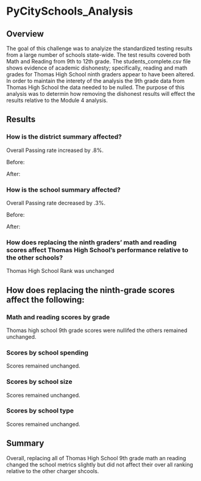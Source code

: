 # PyCitySchools_Analysis
## Overview
The goal of this challenge was to analyize the standardized testing results from a large number of schools state-wide. The test results covered both Math and Reading from 9th to 12th grade.  The students_complete.csv file shows evidence of academic dishonesty; specifically, reading and math grades for Thomas High School ninth graders appear to have been altered. In order to maintain the interety of the analysis the 9th grade data from Thomas High School the data needed to be nulled. The purpose  of this analysis was to determin how removing the dishonest results will effect the results relative to the Module 4 analysis.


## Results
### How is the district summary affected?
Overall Passing rate increased by .8%.

Before:

After:

### How is the school summary affected?
Overall Passing rate decreased by .3%.

Before:

After:
### How does replacing the ninth graders’ math and reading scores affect Thomas High School’s performance relative to the other schools?
Thomas High School Rank was unchanged

## How does replacing the ninth-grade scores affect the following:
### Math and reading scores by grade
Thomas high school 9th grade scores were nullifed the others remained unchanged.
### Scores by school spending
Scores remained unchanged.
### Scores by school size
Scores remained unchanged.
### Scores by school type
Scores remained unchanged.

## Summary
Overall, replacing all of Thomas High School 9th grade math an reading changed the school metrics slightly but did not affect their over all ranking relative to the other charger shcools.
